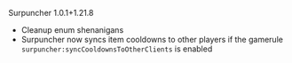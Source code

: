 Surpuncher 1.0.1+1.21.8
- Cleanup enum shenanigans
- Surpuncher now syncs item cooldowns to other players if the gamerule `surpuncher:syncCooldownsToOtherClients` is enabled